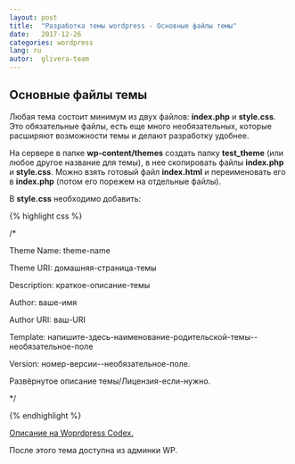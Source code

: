 ```yaml
---
layout: post
title:  "Разработка темы wordpress - Основные файлы темы"
date:   2017-12-26
categories: wordpress
lang: ru
autor:  glivera-team
---
```

## Основные файлы темы

Любая тема состоит минимум из двух файлов: **index.php** и **style.css**. Это обязательные файлы, есть еще много необязательных, которые расширяют возможности темы и делают разработку удобнее.

На сервере в папке **wp-content/themes** создать папку **test_theme** (или любое другое название для темы), в нее скопировать файлы **index.php** и **style.css**. Можно взять готовый файл **index.html** и переименовать его в **index.php** (потом его порежем на отдельные файлы).

В **style.css** необходимо добавить:

{% highlight css %}

/*

Theme Name: theme-name

Theme URI: домашняя-страница-темы

Description: краткое-описание-темы

Author: ваше-имя

Author URI: ваш-URI

Template: напишите-здесь-наименование-родительской-темы--необязательное-поле

Version: номер-версии--необязательное-поле.

Развёрнутое описание темы/Лицензия-если-нужно.

*/

{% endhighlight %}

[Описание на Woprdpress Codex.](https://codex.wordpress.org/%D0%A1%D0%BE%D0%B7%D0%B4%D0%B0%D0%BD%D0%B8%D0%B5_%D1%82%D0%B5%D0%BC#.D0.A2.D0.B0.D0.B1.D0.BB.D0.B8.D1.86.D0.B0_.D1.81.D1.82.D0.B8.D0.BB.D0.B5.D0.B9_.D1.82.D0.B5.D0.BC.D1.8B)

После этого тема доступна из админки WP.


